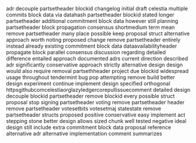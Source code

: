 adr decouple partsetheader blockid changelog initial draft celestia multiple commits block data via datahash partsetheader blockid stated longer partsetheader additional commitment block data however still planning partsetheader block propagation consensus shortmedium term mean remove partsetheader many place possible keep proposal struct alternative approach worth noting proposed change remove partsetheader entirely instead already existing commitment block data dataavailabilityheader propagate block parallel consensus discussion regarding detailed difference entailed approach documented adrs current direction described adr significantly conservative approach strictly alternative design design would also require removal partsethheader project due blockid widespread usage throughout tendermint bug pop attempting remove build better design experiment continue implement design specified orthogonal httpsgithubcomcelestiaorglazyledgercorepullissuecomment detailed design decouple blockid partsetheader remove blockid every possible struct proposal stop signing partsetheader voting remove partsetheader header remove partsetheader votesetbits votesetmaj statestate remove partsetheader structs proposed positive conservative easy implement act stepping stone better design allows sized chunk well tested negative ideal design still include extra commitment block data proposal reference alternative adr alternative implementation comment summarizes